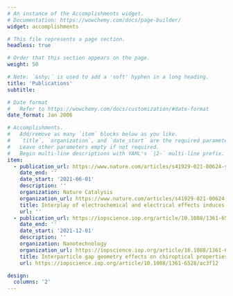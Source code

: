 ```yaml
---
# An instance of the Accomplishments widget.
# Documentation: https://wowchemy.com/docs/page-builder/
widget: accomplishments

# This file represents a page section.
headless: true

# Order that this section appears on the page.
weight: 50

# Note: `&shy;` is used to add a 'soft' hyphen in a long heading.
title: 'Publications'
subtitle:

# Date format
#   Refer to https://wowchemy.com/docs/customization/#date-format
date_format: Jan 2006

# Accomplishments.
#   Add/remove as many `item` blocks below as you like.
#   `title`, `organization`, and `date_start` are the required parameters.
#   Leave other parameters empty if not required.
#   Begin multi-line descriptions with YAML's `|2-` multi-line prefix.
item:
  - publication_url: https://www.nature.com/articles/s41929-021-00624-y
    date_end: ''
    date_start: '2021-06-01'
    description: ''
    organization: Nature Catalysis
    organization_url: https://www.nature.com/articles/s41929-021-00624-y
    title: Interplay of electrochemical and electrical effects induces structural transformations in electrocatalysts
    url: ''
  - publication_url: https://iopscience.iop.org/article/10.1088/1361-6528/ac3f12
    date_end: ''
    date_start: '2021-12-01'
    description: ''
    organization: Nanotechnology
    organization_url: https://iopscience.iop.org/article/10.1088/1361-6528/ac3f12
    title: Interparticle gap geometry effects on chiroptical properties of plasmonic nanoparticle assemblies
    url: https://iopscience.iop.org/article/10.1088/1361-6528/ac3f12

design:
  columns: '2'
---
```

